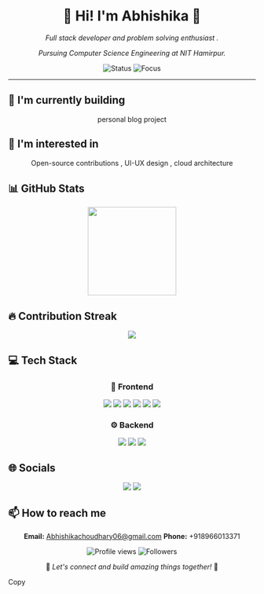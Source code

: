 <div align="center">

# 🌟 Hi! I'm  Abhishika 🌟

<p><em>Full stack developer and problem solving enthusiast . </em></p>
<p><em>Pursuing Computer Science Engineering at NIT Hamirpur. </em></p>


<img src="https://img.shields.io/badge/Status-Available_for_collaboration-brightgreen" alt="Status" />
<img src="https://img.shields.io/badge/Focus-Web_Development-blue" alt="Focus" />

</div>

<hr>

## 🔭 I'm currently building 

<div align="center"><p>personal blog project</p></div>

## 👀 I'm interested in

<div align="center"><p>Open-source contributions , UI-UX design , cloud architecture</p></div>

## 📊 GitHub Stats

<!-- ⚠️ Important: Replace 'ika12345' with your actual GitHub username in the URL below -->
<div align="center">
  <img height="180em" src="https://github-readme-stats.vercel.app/api?username=ika12345&show_icons=true&theme=radical&include_all_commits=true&count_private=true"/>
</div>

## 🔥 Contribution Streak

<!-- ⚠️ Important: Replace 'ika12345' with your actual GitHub username in the URL below -->
<div align="center">
  <img src="https://github-readme-streak-stats.herokuapp.com/?user=ika12345&theme=radical&hide_border=false" />
</div>

## 💻 Tech Stack

<div align="center">

### 🎨 Frontend

<img src="https://img.shields.io/badge/-React-05122A?style=for-the-badge&color=ff69b4"> <img src="https://img.shields.io/badge/-Next.js-05122A?style=for-the-badge&color=ff69b4"> <img src="https://img.shields.io/badge/-Tailwind-05122A?style=for-the-badge&color=ff69b4"> <img src="https://img.shields.io/badge/-CSS3-05122A?style=for-the-badge&color=ff69b4"> <img src="https://img.shields.io/badge/-HTML5-05122A?style=for-the-badge&color=ff69b4"> <img src="https://img.shields.io/badge/-Sass-05122A?style=for-the-badge&color=ff69b4">

### ⚙️ Backend

<img src="https://img.shields.io/badge/-Node.js-05122A?style=for-the-badge&color=4169e1"> <img src="https://img.shields.io/badge/-Express-05122A?style=for-the-badge&color=4169e1"> <img src="https://img.shields.io/badge/-MongoDB-05122A?style=for-the-badge&color=4169e1">

</div>

## 🌐 Socials

<div align="center">

<a href="https://github.com/ika12345"><img src="https://img.shields.io/badge/github-%23121011.svg?style=for-the-badge&logo=github&logoColor=white&color=9a6bdf"></a> <a href="https://www.linkedin.com/in/abhishika-choudhary-85434831b/"><img src="https://img.shields.io/badge/linkedin-%230077B5.svg?style=for-the-badge&logo=linkedin&logoColor=white&color=df6b9a"></a> 

</div>

## 📫 How to reach me

<div align="center">

**Email:** Abhishikachoudhary06@gmail.com
**Phone:** +918966013371

</div>

<div align="center">

<!-- ⚠️ Important: Replace 'ika12345' with your actual GitHub username in the URLs below -->
<img src="https://komarev.com/ghpvc/?username=ika12345&style=for-the-badge&color=blueviolet" alt="Profile views"/>

<img src="https://img.shields.io/github/followers/ika12345?style=for-the-badge&color=ff69b4" alt="Followers"/>

<p>🌈 <i>Let's connect and build amazing things together!</i> 🚀</p>

</div>
Copy

